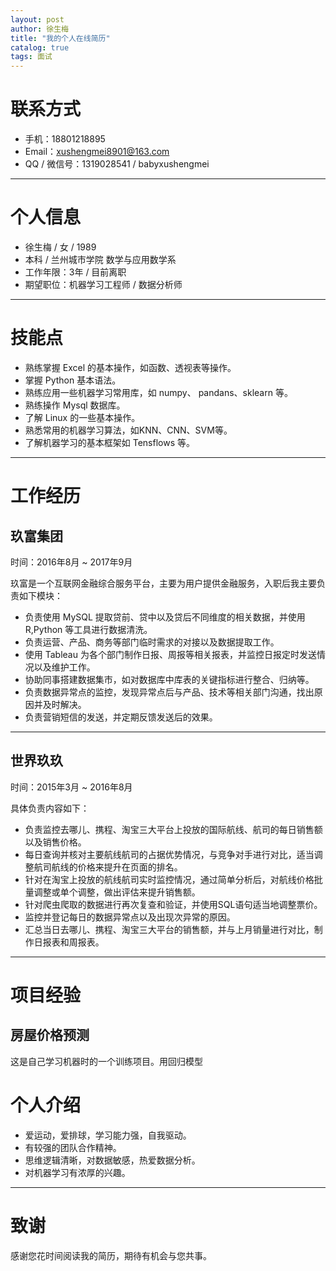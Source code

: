 ```yaml
---
layout: post
author: 徐生梅
title: "我的个人在线简历"
catalog: true
tags: 面试
---
```

# 联系方式
- 手机：18801218895
- Email：xushengmei8901@163.com
- QQ / 微信号：1319028541 / babyxushengmei

---

# 个人信息

- 徐生梅 / 女 / 1989 
- 本科 / 兰州城市学院 数学与应用数学系
- 工作年限：3年 / 目前离职
- 期望职位：机器学习工程师 / 数据分析师

---

# 技能点

- 熟练掌握 Excel 的基本操作，如函数、透视表等操作。
- 掌握 Python 基本语法。
- 熟练应用一些机器学习常用库，如 numpy、 pandans、sklearn 等。
- 熟练操作 Mysql 数据库。
- 了解 Linux 的一些基本操作。
-  熟悉常用的机器学习算法，如KNN、CNN、SVM等。
- 了解机器学习的基本框架如 Tensflows 等。
---

# 工作经历

## 玖富集团

时间：2016年8月 ~ 2017年9月

玖富是一个互联网金融综合服务平台，主要为用户提供金融服务，入职后我主要负责如下模块：

* 负责使用 MySQL 提取贷前、贷中以及贷后不同维度的相关数据，并使用 R,Python 等工具进行数据清洗。
* 负责运营、产品、商务等部门临时需求的对接以及数据提取工作。
* 使用 Tableau 为各个部门制作日报、周报等相关报表，并监控日报定时发送情况以及维护工作。
* 协助同事搭建数据集市，如对数据库中库表的关键指标进行整合、归纳等。
* 负责数据异常点的监控，发现异常点后与产品、技术等相关部门沟通，找出原因并及时解决。
* 负责营销短信的发送，并定期反馈发送后的效果。

---

## 世界玖玖
时间：2015年3月 ~ 2016年8月

具体负责内容如下：

* 负责监控去哪儿、携程、淘宝三大平台上投放的国际航线、航司的每日销售额以及销售价格。
* 每日查询并核对主要航线航司的占据优势情况，与竞争对手进行对比，适当调整航司航线的价格来提升在页面的排名。
* 针对在淘宝上投放的航线航司实时监控情况，通过简单分析后，对航线价格批量调整或单个调整，做出评估来提升销售额。
* 针对爬虫爬取的数据进行再次复查和验证，并使用SQL语句适当地调整票价。
* 监控并登记每日的数据异常点以及出现次异常的原因。
* 汇总当日去哪儿、携程、淘宝三大平台的销售额，并与上月销量进行对比，制作日报表和周报表。

---
# 项目经验

## 房屋价格预测
这是自己学习机器时的一个训练项目。用回归模型

# 个人介绍

* 爱运动，爱排球，学习能力强，自我驱动。
* 有较强的团队合作精神。
* 思维逻辑清晰，对数据敏感，热爱数据分析。
* 对机器学习有浓厚的兴趣。

---

# 致谢
感谢您花时间阅读我的简历，期待有机会与您共事。